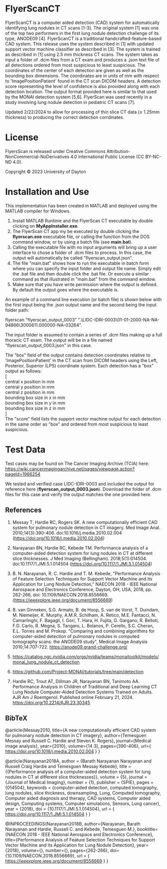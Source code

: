 # FlyerScanCT
FlyerScanCT is a computer aided detection (CAD) system for automatically identifying lung nodules in CT scans [1-3]. The original system [1] was one of the top two performers in the first lung nodule detection challenge of its type, ANODE09 [4]. FlyerScanCT is a traditional handcrafted-feature-based CAD system. This release uses the system described in [1] with updated support vector machine classifier as described in [3]. The system is trained as described in [1] using 2.5 mm thickness CT scans. The system takes as input a folder of .dcm files from a CT exam and produces a .json text file of all detections ordered from most suspicious to least suspicious. The coordinates of the center of each detection are given as well as the bounding box dimensions. The coordinates are in units of mm with respect to 'ImagePositionPatient' found in the CT scan DICOM headers. A detection score representing the level of confidence is also provided along with each detection location. The output format provided here is similar to that used by the MONAI detection system [5,6]. FlyerScan was used recently in a study involving lung nodule detection in pediatric CT scans [7].

Updated 2/22/2024 to allow for processing of thin slice CT data (≤ 1.25mm thickness) to producing the correct detection corrdinates.


# License
FlyersScan is released under Creative Commons Attribution-NonCommercial-NoDerivatives 4.0 International Public License (CC BY-NC-ND 4.0).

Copyright © 2023 University of Dayton

# Installation and Use
This implementation has been created in MATLAB and deployed using the MATLAB compiler for Windows. 

1. Install MATLAB Runtime and the FlyerScan CT executable by double clicking on **MyAppInstaller.exe**.
2. The FlyerScan CT app my be executed by double clicking the **flyerscan.exe** executable file, or calling the function from the DOS command window, or by using a batch file (see **main.bat**).
3. Calling the executable file with no input arguments will bring up a user interface to chose a folder of .dcm files to process. In this case, the output will automatically be called "flyerscan_output.json".
4. The file "main.bat" shows how to run the executable in batch form where you can specify the input folder and output file name. Simply edit the .bat file and then double click the .bat file. Or execute a similar command as that illustrated in "main.bat" from the command window.
5. Make sure that you have write permission where the output is defined. By default the output goes where the executable is.

An example of a command line execution (or batch file) is shown below with the first input being the .json output name and the second being the input folder path:

flyerscan "flyerscan_output_0003" ".\LIDC-IDRI-0003\01-01-2000-NA-NA-94866\3000611.000000-NA-03264". 

The input folder is assumed to contain a series of .dcm files making up a full thoracic CT exam. The output will be in a file named "flyerscan_output_0003.json" in this case.

The "box" field of the output contains detection coordinates relative to 'ImagePositionPatient' in the CT scan from DICOM headers using the Left, Posterior, Superior (LPS) coordinate system. Each detection has a "box" output as follows: <br>
[ <br>
central x position in mm <br>
central y position in mm <br>
central z position in mm <br>
bounding box size in x in mm <br>
bounding box size in y in mm <br>
bounding box size in z in mm <br>
] <br>
The "score" field lists the support vector machine output for each detection in the same order as "box" and ordered from most suspicious to least suspicious.

# Test Data
Test cases may be found on The Cancer Imaging Archive (TCIA) here:
https://wiki.cancerimagingarchive.net/pages/viewpage.action?pageId=1966254

We tested and verified case LIDC-IDRI-0003 and included the output for reference here (**flyerscan_output_0003.json**). Download the folder of .dcm files for this case and verify the output matches the one provided here.

## References
1. Messay T, Hardie RC, Rogers SK. A new computationally efficient CAD system for pulmonary nodule detection in CT imagery. Med Image Anal. 2010;14(3):390-406. doi:10.1016/j.media.2010.02.004 (https://doi.org/10.1016/j.media.2010.02.004)

2. Narayanan BN, Hardie RC, Kebede TM. Performance analysis of a computer-aided detection system for lung nodules in CT at different slice thicknesses. J Med Imaging (Bellingham). 2018;5(1):014504. doi:10.1117/1.JMI.5.1.014504 (https://doi.org/10.1117/1.JMI.5.1.014504)
   
3. B. N. Narayanan, R. C. Hardie and T. M. Kebede, "Performance Analysis of Feature Selection Techniques for Support Vector Machine and its Application for Lung Nodule Detection," NAECON 2018 - IEEE National Aerospace and Electronics Conference, Dayton, OH, USA, 2018, pp. 262-266, doi: 10.1109/NAECON.2018.8556669. (https://ieeexplore.ieee.org/document/8556669)

4. B. van Ginneken, S.G. Armato, B. de Hoop, S. van de Vorst, T. Duindam, M. Niemeijer, K. Murphy, A.M.R. Schilham, A. Retico, M.E. Fantacci, N. Camarlinghi, F. Bagagli, I. Gori, T. Hara, H. Fujita, G. Gargano, R. Belloti, F.D. Carlo, R. Megna, S. Tangaro, L. Bolanos, P. Cerello, S.C. Cheran, E.L. Torres and M. Prokop. "Comparing and combining algorithms for computer-aided detection of pulmonary nodules in computed tomography scans: the ANODE09 study", Medical Image Analysis 2010;14:707-722. https://anode09.grand-challenge.org/

5. https://catalog.ngc.nvidia.com/orgs/nvidia/teams/monaitoolkit/models/monai_lung_nodule_ct_detection
   
6. https://github.com/Project-MONAI/tutorials/tree/main/detection

7. Hardie RC, Trout AT, Dillman JR, Narayanan BN, Tanimoto AA. Performance Analysis in Children of Traditional and Deep Learning CT Lung Nodule Computer-Aided Detection Systems Trained on Adults. AJR Am J Roentgenol. Published online February 21, 2024. https://doi.org/10.2214/AJR.23.30345

## BibTeX

  @article{Messay2010,
  title={A new computationally efficient CAD system for pulmonary nodule detection in CT imagery},
  author={Temesguen Messay and Russell C. Hardie and Steven K. Rogers},
  journal={Medical image analysis},
  year={2010},
  volume={14 3},
  pages={390-406},
  url={ https://doi.org/10.1016/j.media.2010.02.004 }
}

@article{Narayanan2018A,
author = {Barath Narayanan Narayanan and Russell Craig Hardie and Temesguen Messay Kebede},
title = {{Performance analysis of a computer-aided detection system for lung nodules in CT at different slice thicknesses}},
volume = {5},
journal = {Journal of Medical Imaging},
number = {1},
publisher = {SPIE},
pages = {014504},
keywords = {computer-aided detection, computed tomography, lung nodules, slice thickness, downsampling, Lung, Computed tomography, Computer aided diagnosis and therapy, CAD systems, Computer aided design, Computing systems, Computer simulations, Sensors, Lung cancer},
year = {2018},
doi = {10.1117/1.JMI.5.1.014504},
url = { https://doi.org/10.1117/1.JMI.5.1.014504 }
}

@INPROCEEDINGS{Narayanan2018B,
  author={Narayanan, Barath Narayanan and Hardie, Russell C. and Kebede, Temesguen M.},
  booktitle={NAECON 2018 - IEEE National Aerospace and Electronics Conference}, 
  title={Performance Analysis of Feature Selection Techniques for Support Vector Machine and its Application for Lung Nodule Detection}, 
  year={2018},
  volume={},
  number={},
  pages={262-266},
  doi={10.1109/NAECON.2018.8556669},
  url = { https://ieeexplore.ieee.org/document/8556669 }
  }
